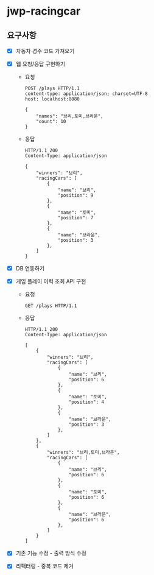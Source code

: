# jwp-racingcar

## 요구사항

- [x] 자동차 경주 코드 가져오기
- [x] 웹 요청/응답 구현하기
    - 요청
        ```http request
        POST /plays HTTP/1.1
        content-type: application/json; charset=UTF-8
        host: localhost:8080
      
        {
            "names": "브리,토미,브라운",
            "count": 10
        }
        ```

    - 응답
        ```http request
        HTTP/1.1 200
        Content-Type: application/json
      
        {
            "winners": "브리",
            "racingCars": [
                {
                    "name": "브리",
                    "position": 9
                },
                {
                    "name": "토미",
                    "position": 7
                },
                {
                    "name": "브라운",
                    "position": 3
                },
            ]
        }
        ```

- [x] DB 연동하기
- [x] 게임 플레이 이력 조회 API 구현
    - 요청

      ```http request
      GET /plays HTTP/1.1
      ```

    - 응답
      ```http request
      HTTP/1.1 200
      Content-Type: application/json
    
      [
          {
              "winners": "브리",
              "racingCars": [
                  {
                      "name": "브리",
                      "position": 6
                  },
                  {
                      "name": "토미",
                      "position": 4
                  },
                  {
                      "name": "브라운",
                      "position": 3
                  },
              ]
          },
          {
              "winners": "브리,토미,브라운",
              "racingCars": [
                  {
                      "name": "브리",
                      "position": 6
                  },
                  {
                      "name": "토미",
                      "position": 6
                  },
                  {
                      "name": "브라운",
                      "position": 6
                  },
              ]
          }
      ]
      ```

- [x] 기존 기능 수정 - 출력 방식 수정
- [x] 리팩터링 - 중복 코드 제거
